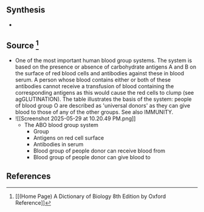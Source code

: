 ## Synthesis
- 
## Source [^1]
- One of the most important human blood group systems. The system is based on the presence or absence of carbohydrate antigens A and B on the surface of red blood cells and antibodies against these in blood serum. A person whose blood contains either or both of these antibodies cannot receive a transfusion of blood containing the corresponding antigens as this would cause the red cells to clump (see agGLUTINATION). The table illustrates the basis of the system: people of blood group O are described as 'universal donors' as they can give blood to those of any of the other groups. See also IMMUNITY.
- ![[Screenshot 2025-05-29 at 10.20.49 PM.png]]
	- The ABO blood group system
		- Group
		- Antigens on red cell surface
		- Antibodies in serum
		- Blood group of people donor can receive blood from
		- Blood group of people donor can give blood to
## References

[^1]: [[(Home Page) A Dictionary of Biology 8th Edition by Oxford Reference]]